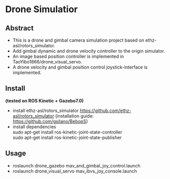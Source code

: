 # Drone Simulatior
## Abstract
+ This is a drone and gimbal camera simulation project based on ethz-asl/rotors_simulator.  
+ Add gimbal dynamic and drone velocity controller to the origin simulator.  
+ An image based position controller is implemented in TaoYibo1866/drone_visual_servo.
+ A drone velocity and gimbal position control joystick-interface is implemented.
## Install
__(tested on ROS Kinetic + Gazebo7.0)__
+ install ethz-asl/rotors_simulator https://github.com/ethz-asl/rotors_simulator (installation guide: https://github.com/gsilano/BebopS)
+ install dependencies  
sudo apt-get install ros-kinetic-joint-state-controller  
sudo apt-get install ros-kinetic-joint-state-publisher
## Usage
+ roslaunch drone_gazebo mav_and_gimbal_joy_control.launch
+ roslaunch drone_visual_servo mav_ibvs_joy_console.launch
